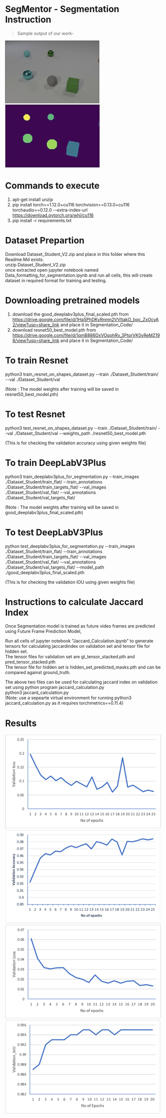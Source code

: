 # SegMentor - Segmentation Instruction

> Sample output of our work-

![alt text](demo_images/input.jfif)
![alt text](demo_images/segmented.jfif)

# Commands to execute

1. apt-get install unzip
2. pip install torch==1.12.0+cu116 torchvision==0.13.0+cu116 torchaudio==0.12.0 --extra-index-url https://download.pytorch.org/whl/cu116
3. pip install -r requirements.txt

# Dataset Prepartion

Download Dataset_Student_V2.zip and place in this folder where this Readme.Md exists. <br>
unzip Dataset_Student_V2.zip <br>
once extracted open jupyter notebook named Data_formatting_for_segmentation.ipynb and run all cells, this will create dataset in required format for training and testing.<br>

# Downloading pretrained models

1. download the good_deeplabv3plus_final_scaled.pth from https://drive.google.com/file/d/1Ha5PhDKyRnmn2VVItakO_bqc_ZxOcyA2/view?usp=share_link and place it in Segmentation_Code/
2. download resnet50_best_model.pth from https://drive.google.com/file/d/1qmB886DxVOqohRv_3PtorVK0yReMZ198/view?usp=share_link and place it in Segmentation_Code/

# To train Resnet

python3 train_resnet_on_shapes_dataset.py --train ./Dataset_Student/train/ --val ./Dataset_Student/val

(Note : The model weights after training will be saved in resnet50_best_model.pth)

# To test Resnet

python3 test_resnet_on_shapes_dataset.py --train ./Dataset_Student/train/ --val ./Dataset_Student/val --weights_path ./resnet50_best_model.pth

(This is for checking the validation accuracy using given weights file)

# To train DeepLabV3Plus

python3 train_deeplabv3plus_for_segmentation.py --train_images ./Dataset_Student/train_flat/ --train_annotations ./Dataset_Student/train_targets_flat/ --val_images ./Dataset_Student/val_flat/ --val_annotations ./Dataset_Student/val_targets_flat/

(Note : The model weights after training will be saved in good_deeplabv3plus_final_scaled.pth)

# To test DeepLabV3Plus

python test_deeplabv3plus_for_segmentation.py --train_images ./Dataset_Student/train_flat/ --train_annotations ./Dataset_Student/train_targets_flat/ --val_images ./Dataset_Student/val_flat/ --val_annotations ./Dataset_Student/val_targets_flat/ --model_path ./good_deeplabv3plus_final_scaled.pth

(This is for checking the validation IOU using given weights file)

# Instructions to calculate Jaccard Index

Once Segmentation model is trained as future video frames are predicted using Future Frame Prediction Model, <br>

Run all cells of jupyter notebook "Jaccard_Calculation.ipynb" to generate tensors for calculating jaccardindex on validation set and tensor file for hidden set.<br>
The tensor files for validation set are gt_tensor_stacked.pth and pred_tensor_stacked.pth<br>
The tensor file for hidden set is hidden_set_predicted_masks.pth and can be compared against ground_truth.<br>

The above two files can be used for calculating jaccard index on validation set using python program jaccard_calculation.py <br>
python3 jaccard_calculation.py
<br>
(Note: use a sepearte virtual environment for running python3 jaccard_calculation.py as it requires torchmetrics==0.11.4)

# Results

![alt text](demo_images/resnet50_ValLoss.png)
![alt text](demo_images/resnet50val_acc.png)
![alt text](demo_images/deeplabv3+val_loss.png)
![alt text](demo_images/deeplabv3+val_iou.png)

<!-- # First install pytorch with torch vision etc with this command
pip install torch==1.12.0+cu116 torchvision==0.13.0+cu116 torchaudio==0.12.0 --extra-index-url https://download.pytorch.org/whl/cu116
pretrainedmodels pip install requirements.txt
segementation_models pip install requirements.txt

pip install torchmetrics==0.7
pip install pytorch-lightning==1.5.4
pip install torchtext==0.6.0
pip install matplotlib

pip install gdown

pip install jupyter -->

<!-- python train_resnet_on_shapes_dataset.py --train ./Dataset_Student/train/ --val ./Dataset_Student/val

python test_resnet_on_shapes_dataset.py --train ./Dataset_Student/train/ --val ./Dataset_Student/val --weights_path ./resnet50_best_model.pth -->

<!-- python train_deeplabv3plus_for_segmentation.py --train_images ./Dataset_Student/train_flat/ --train_annotations ./Dataset_Student/train_targets_flat/ --val_images ./Dataset_Student/val_flat/  --val_annotations ./Dataset_Student/val_targets_flat/

python test_deeplabv3plus_for_segmentation.py --train_images ./Dataset_Student/train_flat/ --train_annotations ./Dataset_Student/train_targets_flat/ --val_images ./Dataset_Student/val_flat/  --val_annotations ./Dataset_Student/val_targets_flat/ --model_path ./good_deeplabv3plus_final_scaled.pth  -->
